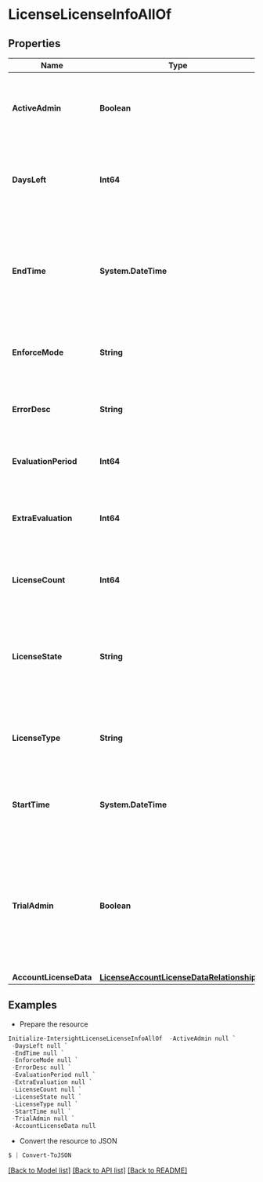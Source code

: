 # LicenseLicenseInfoAllOf
## Properties

Name | Type | Description | Notes
------------ | ------------- | ------------- | -------------
**ActiveAdmin** | **Boolean** | The license administrative state. Set this property to &#39;true&#39; to activate the license entitlements. | [optional] [readonly] 
**DaysLeft** | **Int64** | The number of days left for licenseState to stay in TrialPeriod or OutOfCompliance state. | [optional] [readonly] 
**EndTime** | **System.DateTime** | The date and time when the trial period expires. The value of the &#39;endTime&#39; property is set when the account enters the TrialPeriod or OutOfCompliance state. | [optional] [readonly] 
**EnforceMode** | **String** | The entitlement mode reported by Cisco Smart Software Manager. | [optional] [readonly] 
**ErrorDesc** | **String** | The detailed error message when there is any error related to this licensing entitlement. | [optional] [readonly] 
**EvaluationPeriod** | **Int64** | The default Trial or Grace period customer is entitled to. | [optional] 
**ExtraEvaluation** | **Int64** | The number of days the trial Trial or Grace period is extended. The trial or grace period can be extended once. | [optional] 
**LicenseCount** | **Int64** | The total number of devices claimed in the Intersight account. | [optional] [readonly] 
**LicenseState** | **String** | The license state defined by Intersight. The value may be one of NotLicensed, TrialPeriod, OutOfCompliance, Compliance, GraceExpired, or TrialExpired. | [optional] [readonly] [default to "NotLicensed"]
**LicenseType** | **String** | The name of the Intersight license entitlement. For example, this property may be set to &#39;Essential&#39;. | [optional] [readonly] [default to "Base"]
**StartTime** | **System.DateTime** | The date and time when the licenseState entered the TrialPeriod or OutOfCompliance state. | [optional] [readonly] 
**TrialAdmin** | **Boolean** | The administrative state of the trial license. When the LicenseState is set to &#39;NotLicensed&#39;, &#39;trialAdmin&#39; can be set to true to start the trial period, i.e. licenseState is set to be TrialPeriod. | [optional] [readonly] 
**AccountLicenseData** | [**LicenseAccountLicenseDataRelationship**](LicenseAccountLicenseDataRelationship.md) |  | [optional] 

## Examples

- Prepare the resource
```powershell
Initialize-IntersightLicenseLicenseInfoAllOf  -ActiveAdmin null `
 -DaysLeft null `
 -EndTime null `
 -EnforceMode null `
 -ErrorDesc null `
 -EvaluationPeriod null `
 -ExtraEvaluation null `
 -LicenseCount null `
 -LicenseState null `
 -LicenseType null `
 -StartTime null `
 -TrialAdmin null `
 -AccountLicenseData null
```

- Convert the resource to JSON
```powershell
$ | Convert-ToJSON
```

[[Back to Model list]](../README.md#documentation-for-models) [[Back to API list]](../README.md#documentation-for-api-endpoints) [[Back to README]](../README.md)


